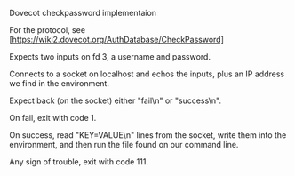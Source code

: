 
Dovecot checkpassword implementaion

For the protocol, see [https://wiki2.dovecot.org/AuthDatabase/CheckPassword]

Expects two inputs on fd 3, a username and password.

Connects to a socket on localhost and echos the inputs, plus an IP address
we find in the environment.

Expect back (on the socket) either "fail\n" or "success\n".

On fail, exit with code 1.

On success, read "KEY=VALUE\n" lines from the socket, write them
into the environment, and then run the file found on our command line.

Any sign of trouble, exit with code 111.

